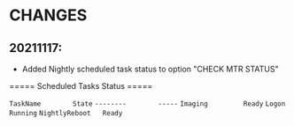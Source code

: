 # CHANGES

## 20211117:
- Added Nightly scheduled task status to option "CHECK MTR STATUS"

===== Scheduled Tasks Status =====

`TaskName        State`
`--------        -----`
`Imaging         Ready`
`Logon         Running`
`NightlyReboot   Ready`
